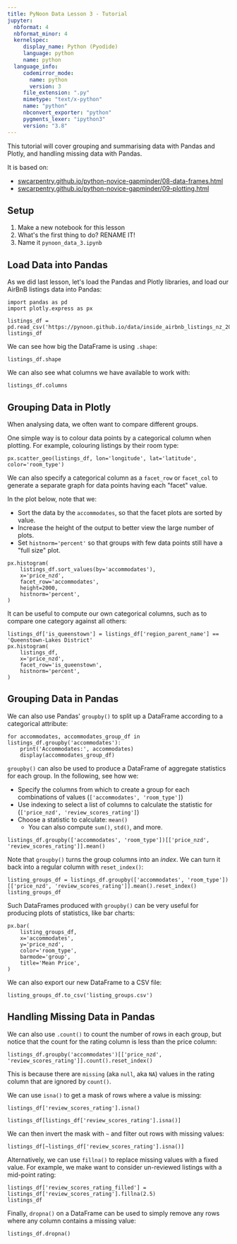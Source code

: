```yaml
---
title: PyNoon Data Lesson 3 - Tutorial
jupyter:
  nbformat: 4
  nbformat_minor: 4
  kernelspec:
     display_name: Python (Pyodide)
     language: python
     name: python
  language_info:
     codemirror_mode:
       name: python
       version: 3
     file_extension: ".py"
     mimetype: "text/x-python"
     name: "python"
     nbconvert_exporter: "python"
     pygments_lexer: "ipython3"
     version: "3.8"
---
```


This tutorial will cover grouping and summarising data with
Pandas and Plotly, and handling missing data with Pandas.

It is based on:

* [swcarpentry.github.io/python-novice-gapminder/08-data-frames.html](https://swcarpentry.github.io/python-novice-gapminder/08-data-frames.html)
* [swcarpentry.github.io/python-novice-gapminder/09-plotting.html](https://swcarpentry.github.io/python-novice-gapminder/09-plotting.html)

## Setup

1. Make a new notebook for this lesson
2. What's the first thing to do? RENAME IT!
3. Name it `pynoon_data_3.ipynb`

## Load Data into Pandas

As we did last lesson, let's load the Pandas and Plotly libraries, and
load our AirBnB listings data into Pandas:

```code
import pandas as pd
import plotly.express as px
```

```code
listings_df = pd.read_csv('https://pynoon.github.io/data/inside_airbnb_listings_nz_2023_09.csv')
listings_df
```

We can see how big the DataFrame is using `.shape`:

```code
listings_df.shape
```

We can also see what columns we have available to work with:

```code
listings_df.columns
```

## Grouping Data in Plotly

When analysing data, we often want to compare different groups.

One simple way is to colour data points by a categorical column when
plotting. For example, colouring listings by their room type:

```code
px.scatter_geo(listings_df, lon='longitude', lat='latitude', color='room_type')
```

We can also specify a categorical column as a `facet_row` or
`facet_col` to generate a separate graph for data points having each
"facet" value.

In the plot below, note that we:

* Sort the data by the `accommodates`, so that the facet plots are
  sorted by value.
* Increase the height of the output to better view the large number of
  plots.
* Set `histnorm='percent'` so that groups with few data points still
  have a "full size" plot.

```code
px.histogram(
    listings_df.sort_values(by='accommodates'),
    x='price_nzd',
    facet_row='accommodates',
    height=2000,
    histnorm='percent',
)
```

It can be useful to compute our own categorical columns, such as to
compare one category against all others:

```code
listings_df['is_queenstown'] = listings_df['region_parent_name'] == 'Queenstown-Lakes District'
px.histogram(
    listings_df,
    x='price_nzd',
    facet_row='is_queenstown',
    histnorm='percent',
)
```

## Grouping Data in Pandas

We can also use Pandas' `groupby()` to split up a DataFrame according
to a categorical attribute:

```code
for accommodates, accommodates_group_df in listings_df.groupby('accommodates'):
    print('Accommodates:', accommodates)
    display(accommodates_group_df)
```

`groupby()` can also be used to produce a DataFrame of aggregate
statistics for each group. In the following, see how we:

* Specify the columns from which to create a group for each
  combinations of values (`['accommodates', 'room_type']`)
* Use indexing to select a list of columns to calculate the statistic
  for (`['price_nzd', 'review_scores_rating']`)
* Choose a statistic to calculate: `mean()`
  * You can also compute `sum()`, `std()`, and more.

```code
listings_df.groupby(['accommodates', 'room_type'])[['price_nzd', 'review_scores_rating']].mean()
```

Note that `groupby()` turns the group columns into an *index*. We can
turn it back into a regular column with `reset_index()`:

```code
listing_groups_df = listings_df.groupby(['accommodates', 'room_type'])[['price_nzd', 'review_scores_rating']].mean().reset_index()
listing_groups_df
```

Such DataFrames produced with `groupby()` can be very useful for
producing plots of statistics, like bar charts:

```code
px.bar(
    listing_groups_df,
    x='accommodates',
    y='price_nzd',
    color='room_type',
    barmode='group',
    title='Mean Price',
)
```

We can also export our new DataFrame to a CSV file:

```code
listing_groups_df.to_csv('listing_groups.csv')
```

## Handling Missing Data in Pandas

We can also use `.count()` to count the number of rows in each group,
but notice that the count for the rating column is less than the price
column:

```code
listings_df.groupby('accommodates')[['price_nzd', 'review_scores_rating']].count().reset_index()
```

This is because there are `missing` (aka `null`, aka `NA`) values in
the rating column that are ignored by `count()`.

We can use `isna()` to get a mask of rows where a value is missing:

```code
listings_df['review_scores_rating'].isna()
```

```code
listings_df[listings_df['review_scores_rating'].isna()]
```

We can then invert the mask with `~` and filter out rows with missing
values:

```code
listings_df[~listings_df['review_scores_rating'].isna()]
```

Alternatively, we can use `fillna()` to replace missing values with a
fixed value. For example, we make want to consider un-reviewed
listings with a mid-point rating:

```code
listings_df['review_scores_rating_filled'] = listings_df['review_scores_rating'].fillna(2.5)
listings_df
```

Finally, `dropna()` on a DataFrame can be used to simply remove any
rows where any column contains a missing value:

```code
listings_df.dropna()
```
